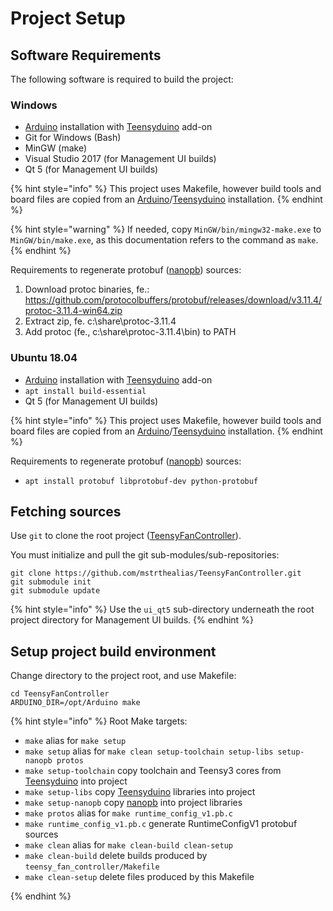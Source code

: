 # Project Setup

## Software Requirements

The following software is required to build the project:

### Windows

- [Arduino][4] installation with [Teensyduino][3] add-on
- Git for Windows (Bash)
- MinGW (make)
- Visual Studio 2017 (for Management UI builds)
- Qt 5 (for Management UI builds)

{% hint style="info" %}
This project uses Makefile, however build tools and board files are copied from an [Arduino][4]/[Teensyduino][3] installation.
{% endhint %}

{% hint style="warning" %}
If needed, copy `MinGW/bin/mingw32-make.exe` to `MinGW/bin/make.exe`, as this documentation refers to the command as `make`.
{% endhint %}

Requirements to regenerate protobuf ([nanopb][1]) sources:

1. Download protoc binaries, fe.: https://github.com/protocolbuffers/protobuf/releases/download/v3.11.4/protoc-3.11.4-win64.zip
1. Extract zip, fe. c:\share\protoc-3.11.4
1. Add protoc (fe., c:\share\protoc-3.11.4\bin) to PATH


### Ubuntu 18.04

- [Arduino][4] installation with [Teensyduino][3] add-on
- `apt install build-essential`
- Qt 5 (for Management UI builds)

{% hint style="info" %}
This project uses Makefile, however build tools and board files are copied from an [Arduino][4]/[Teensyduino][3] installation.
{% endhint %}

Requirements to regenerate protobuf ([nanopb][1]) sources:

- `apt install protobuf libprotobuf-dev python-protobuf`


## Fetching sources

Use `git` to clone the root project ([TeensyFanController][2]).

You must initialize and pull the git sub-modules/sub-repositories:

```
git clone https://github.com/mstrthealias/TeensyFanController.git
git submodule init
git submodule update
```

{% hint style="info" %}
Use the `ui_qt5` sub-directory underneath the root project directory for Management UI builds.
{% endhint %}



## Setup project build environment

Change directory to the project root, and use Makefile:

```
cd TeensyFanController
ARDUINO_DIR=/opt/Arduino make
```

{% hint style="info" %}
Root Make targets:

- `make` alias for `make setup`
- `make setup` alias for `make clean setup-toolchain setup-libs setup-nanopb protos`
- `make setup-toolchain` copy toolchain and Teensy3 cores from [Teensyduino][3] into project
- `make setup-libs` copy [Teensyduino][3] libraries into project
- `make setup-nanopb` copy [nanopb][1] into project libraries
- `make protos` alias for `make runtime_config_v1.pb.c`
- `make runtime_config_v1.pb.c` generate RuntimeConfigV1 protobuf sources
- `make clean` alias for `make clean-build clean-setup`
- `make clean-build` delete builds produced by `teensy_fan_controller/Makefile`
- `make clean-setup` delete files produced by this Makefile

{% endhint %}



[1]: https://github.com/nanopb/nanopb
[2]: https://github.com/mstrthealias/TeensyFanController
[3]: https://www.pjrc.com/teensy/teensyduino.html
[4]: https://www.arduino.cc/en/Main/Software
